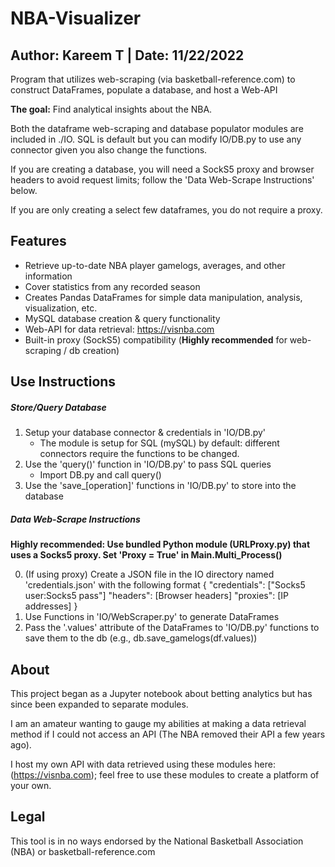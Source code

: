 # NBA-Visualizer
## Author: Kareem T | Date: 11/22/2022

Program that utilizes web-scraping (via basketball-reference.com) to construct DataFrames, populate a database, and host a Web-API

**The goal:** Find analytical insights about the NBA.

Both the dataframe web-scraping and database populator modules are included in ./IO.
SQL is default but you can modify IO/DB.py to use any connector given you also change the functions.

If you are creating a database, you will need a SockS5 proxy and browser headers to avoid request limits; follow the 'Data Web-Scrape Instructions' below.

If you are only creating a select few dataframes, you do not require a proxy.

## Features

- Retrieve up-to-date NBA player gamelogs, averages, and other information
- Cover statistics from any recorded season
- Creates Pandas DataFrames for simple data manipulation, analysis, visualization, etc.
- MySQL database creation & query functionality
- Web-API for data retrieval: https://visnba.com
- Built-in proxy (SockS5) compatibility (**Highly recommended** for web-scraping / db creation)

## Use Instructions
##### *Store/Query Database*
1. Setup your database connector & credentials in 'IO/DB.py'
   - The module is setup for SQL (mySQL) by default: different connectors require the functions to be changed.
2. Use the 'query()' function in 'IO/DB.py' to pass SQL queries
   - Import DB.py and call query()
3. Use the 'save_[operation]' functions in 'IO/DB.py' to store into the database

##### *Data Web-Scrape Instructions*
**Highly recommended: Use bundled Python module (URLProxy.py) that uses a Socks5 proxy. Set 'Proxy = True' in Main.Multi_Process()**

0. (If using proxy) Create a JSON file in the IO directory named 'credentials.json' with the following format
{
    "credentials": ["Socks5 user:Socks5 pass"]
    "headers": [Browser headers]
    "proxies": [IP addresses]
}
1. Use Functions in 'IO/WebScraper.py' to generate DataFrames
2. Pass the '.values' attribute of the DataFrames to 'IO/DB.py' functions to save them to the db (e.g., db.save_gamelogs(df.values))

## About

This project began as a Jupyter notebook about betting analytics but has since been expanded to separate modules.

I am an amateur wanting to gauge my abilities at making a data retrieval method if I could not access an API (The NBA removed their API a few years ago).

I host my own API with data retrieved using these modules here: (https://visnba.com); feel free to use these modules to create a platform of your own.

## Legal
This tool is in no ways endorsed by the National Basketball Association (NBA) or basketball-reference.com